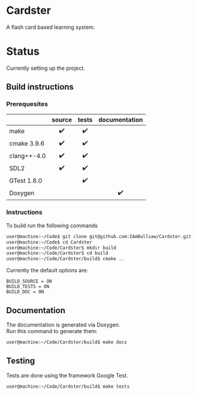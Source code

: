 # Cardster
A flash card based learning system.

# Status
Currently setting up the project.

## Build instructions
### Prerequesites
|            |source                |tests                 |documentation
|------------|:--------------------:|:--------------------:|:--------------------:|
|make        |:heavy_check_mark:    |:heavy_check_mark:    |                      |
|cmake 3.9.6 |:heavy_check_mark:    |:heavy_check_mark:    |                      |
|clang++-4.0 |:heavy_check_mark:    |:heavy_check_mark:    |                      |
|SDL2        |:heavy_check_mark:    |:heavy_check_mark:    |                      |
|GTest 1.8.0 |                      |:heavy_check_mark:    |                      | 
|Doxygen     |                      |                      |:heavy_check_mark:    |

### Instructions
To build run the following commands
```bash
user@machine:~/Code$ git clone git@github.com:IAmBullsaw/Cardster.git
user@machine:~/Code$ cd Cardster
user@machine:~/Code/Cardster$ mkdir build
user@machine:~/Code/Cardster$ cd build
user@machine:~/Code/Cardster/build$ cmake ..
```

Currently the default options are:
```
BUILD_SOURCE = ON
BUILD_TESTS = ON
BUILD_DOC = ON
```

## Documentation
The documentation is generated via Doxygen.   
Run this command to generate them:
```bash
user@machine:~/Code/Cardster/build$ make docs
```

## Testing
Tests are done using the framework Google Test.
```bash
user@machine:~/Code/Cardster/build$ make tests
```
